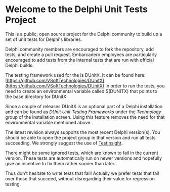 # Welcome to the Delphi Unit Tests Project

This is a public, open source project for the Delphi community to build up a set of unit tests for Delphi's libraries.  

Delphi community members are encouraged to fork the repository, add tests, and create a pull request.  Embarcadero employees are particularly encouraged to add tests from the internal tests that are run with official Delphi builds.

The testing framework used for the is DUnitX.  It can be found here: [https://github.com/VSoftTechnologies/DUnitX](https://github.com/VSoftTechnologies/DUnitX) In order to run the tests, you need to create an environmental variable called $(DUNITX) that points to the base directory for DUnitX.  

Since a couple of releases DUnitX is an optional part of a Delphi installation and can be found as _DUnit Unit Testing Frameworks_ under the _Technology_ group of the installation screen. Using this feature removes the need for that environmental variable mentioned above.

The latest revision always supports the most recent Delphi version(s). You should be able to open the project group in that version and run all tests succeeding. We strongly suggest the use of [TestInsight](https://bitbucket.org/sglienke/testinsight/wiki/Home).

There might be some ignored tests, which are known to fail in the current version. These tests are automatically run on newer versions and hopefully give an incentive to fix them rather sooner than later.

Thus don't hesitate to write tests that fail! Actually we prefer tests that fail over those that succeed, without disregarding their value for regression testing.

